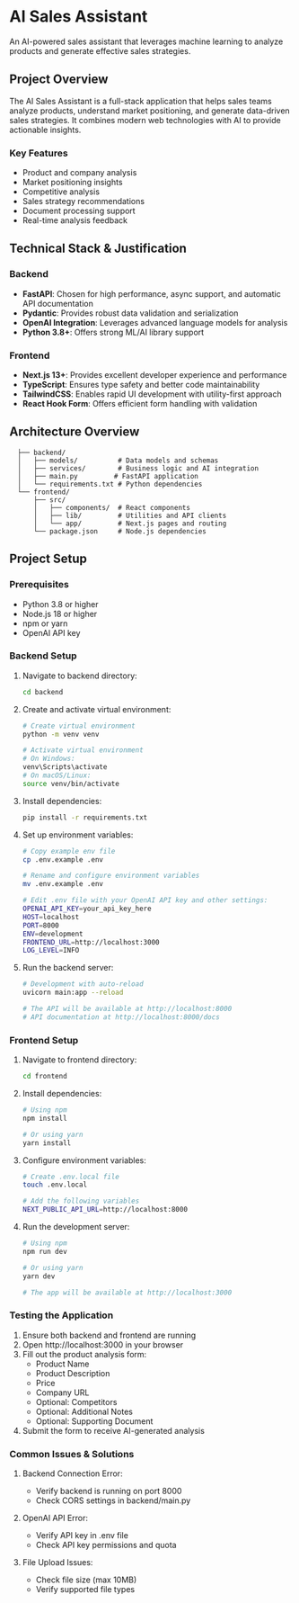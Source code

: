 # AI Sales Assistant

An AI-powered sales assistant that leverages machine learning to analyze products and generate effective sales strategies.

## Project Overview

The AI Sales Assistant is a full-stack application that helps sales teams analyze products, understand market positioning, and generate data-driven sales strategies. It combines modern web technologies with AI to provide actionable insights.

### Key Features

- Product and company analysis
- Market positioning insights
- Competitive analysis
- Sales strategy recommendations
- Document processing support
- Real-time analysis feedback

## Technical Stack & Justification

### Backend

- **FastAPI**: Chosen for high performance, async support, and automatic API documentation
- **Pydantic**: Provides robust data validation and serialization
- **OpenAI Integration**: Leverages advanced language models for analysis
- **Python 3.8+**: Offers strong ML/AI library support

### Frontend

- **Next.js 13+**: Provides excellent developer experience and performance
- **TypeScript**: Ensures type safety and better code maintainability
- **TailwindCSS**: Enables rapid UI development with utility-first approach
- **React Hook Form**: Offers efficient form handling with validation

## Architecture Overview

```
  ├── backend/
  │   ├── models/          # Data models and schemas
  │   ├── services/        # Business logic and AI integration
  │   ├── main.py         # FastAPI application
  │   └── requirements.txt # Python dependencies
  └── frontend/
      ├── src/
      │   ├── components/  # React components
      │   ├── lib/         # Utilities and API clients
      │   └── app/         # Next.js pages and routing
      └── package.json     # Node.js dependencies
```

## Project Setup

### Prerequisites

- Python 3.8 or higher
- Node.js 18 or higher
- npm or yarn
- OpenAI API key

### Backend Setup

1. Navigate to backend directory:

   ```bash
   cd backend
   ```

2. Create and activate virtual environment:

   ```bash
   # Create virtual environment
   python -m venv venv

   # Activate virtual environment
   # On Windows:
   venv\Scripts\activate
   # On macOS/Linux:
   source venv/bin/activate
   ```

3. Install dependencies:

   ```bash
   pip install -r requirements.txt
   ```

4. Set up environment variables:

   ```bash
   # Copy example env file
   cp .env.example .env

   # Rename and configure environment variables
   mv .env.example .env

   # Edit .env file with your OpenAI API key and other settings:
   OPENAI_API_KEY=your_api_key_here
   HOST=localhost
   PORT=8000
   ENV=development
   FRONTEND_URL=http://localhost:3000
   LOG_LEVEL=INFO
   ```

5. Run the backend server:

   ```bash
   # Development with auto-reload
   uvicorn main:app --reload

   # The API will be available at http://localhost:8000
   # API documentation at http://localhost:8000/docs
   ```

### Frontend Setup

1. Navigate to frontend directory:

   ```bash
   cd frontend
   ```

2. Install dependencies:

   ```bash
   # Using npm
   npm install

   # Or using yarn
   yarn install
   ```

3. Configure environment variables:

   ```bash
   # Create .env.local file
   touch .env.local

   # Add the following variables
   NEXT_PUBLIC_API_URL=http://localhost:8000
   ```

4. Run the development server:

   ```bash
   # Using npm
   npm run dev

   # Or using yarn
   yarn dev

   # The app will be available at http://localhost:3000
   ```

### Testing the Application

1. Ensure both backend and frontend are running
2. Open http://localhost:3000 in your browser
3. Fill out the product analysis form:
   - Product Name
   - Product Description
   - Price
   - Company URL
   - Optional: Competitors
   - Optional: Additional Notes
   - Optional: Supporting Document
4. Submit the form to receive AI-generated analysis

### Common Issues & Solutions

1. Backend Connection Error:

   - Verify backend is running on port 8000
   - Check CORS settings in backend/main.py

2. OpenAI API Error:

   - Verify API key in .env file
   - Check API key permissions and quota

3. File Upload Issues:
   - Check file size (max 10MB)
   - Verify supported file types
